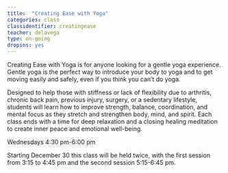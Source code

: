 ```yaml
---
title:  "Creating Ease with Yoga"
categories: class
classidentifier: creatingease
teacher: delavega
type: on-going
dropins: yes
---
```

Creating Ease with Yoga is for anyone looking for a gentle yoga experience. Gentle yoga is the perfect way to introduce your body to yoga and to get moving easily and safely, even if you think you can’t do yoga.

Designed to help those with stiffness or lack of flexibility due to arthritis, chronic back pain, previous injury, surgery, or a sedentary lifestyle, students will learn how to improve strength, balance, coordination, and mental focus as they stretch and strengthen body, mind, and spirit. Each class ends with a time for deep relaxation and a closing healing meditation to create inner peace and emotional well-being.

Wednesdays 4:30 pm-6:00 pm

Starting December 30 this class will be held twice, with the first session from 3:15 to 4:45 pm and the second session 5:15-6:45 pm.
